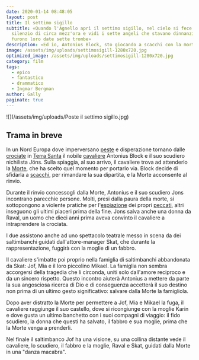 ```yaml
---
date: 2020-01-14 08:48:05
layout: post
title: Il settimo sigillo
subtitle: «Quando l'Agnello aprì il settimo sigillo, nel cielo si fece un
  silenzio di circa mezz'ora e vidi i sette angeli che stavano dinnanzi a Dio e
  furono loro date sette trombe»
description: «Ed io, Antonius Block, sto giocando a scacchi con la morte.»
image: /assets/img/uploads/settimosigill-1280x720.jpg
optimized_image: /assets/img/uploads/settimosigill-1280x720.jpg
category: film
tags:
  - epico
  - fantastico
  - drammatico
  - Ingmar Bergman
author: Gally
paginate: true
---
```

![](/assets/img/uploads/Poste il settimo sigillo.jpg)



## Trama in breve

In un Nord Europa dove imperversano [peste](https://it.wikipedia.org/wiki/Peste "Peste") e disperazione tornano dalle [crociate](https://it.wikipedia.org/wiki/Crociata "Crociata") in [Terra Santa](https://it.wikipedia.org/wiki/Terra_Santa "Terra Santa") il nobile [cavaliere](https://it.wikipedia.org/wiki/Cavalleria_medievale "Cavalleria medievale") Antonius Block e il suo scudiero nichilista Jöns. Sulla spiaggia, al suo arrivo, il cavaliere trova ad attenderlo la [Morte](https://it.wikipedia.org/wiki/Morte "Morte"), che ha scelto quel momento per portarlo via. Block decide di sfidarla a [scacchi](https://it.wikipedia.org/wiki/Scacchi "Scacchi"), per rimandare la sua dipartita, e la Morte acconsente al rinvio.

Durante il rinvio concessogli dalla Morte, Antonius e il suo scudiero Jons incontrano parecchie persone. Molti, presi dalla paura della morte, si sottopongono a violente pratiche per l'[espiazione](https://it.wikipedia.org/wiki/Espiazione "Espiazione") dei propri [peccati](https://it.wikipedia.org/wiki/Peccato "Peccato"), altri inseguono gli ultimi piaceri prima della fine. Jons salva anche una donna da Raval, un uomo che dieci anni prima aveva convinto il cavaliere a intraprendere la crociata.

I due assistono anche ad uno spettacolo teatrale messo in scena da dei saltimbanchi guidati dall'attore-manager Skat, che durante la rappresentazione, fuggirà con la moglie di un fabbro.

Il cavaliere s'imbatte poi proprio nella famiglia di saltimbanchi abbandonata da Skat: Jof, Mia e il loro piccolino Mikael. La famiglia non sembra accorgersi della tragedia che li circonda, uniti solo dall'amore reciproco e da un sincero rispetto. Questo incontro aiuterà Antonius a mettere da parte la sua angosciosa ricerca di Dio e di conseguenza accetterà il suo destino non prima di un ultimo gesto significativo: salvare dalla Morte la famigliola.

Dopo aver distratto la Morte per permettere a Jof, Mia e Mikael la fuga, il cavaliere raggiunge il suo castello, dove si ricongiunge con la moglie Karin e dove gusta un ultimo banchetto con i suoi compagni di viaggio: il fido scudiero, la donna che questi ha salvato, il fabbro e sua moglie, prima che la Morte venga a prenderli.

Nel finale il saltimbanco Jof ha una visione, su una collina distante vede il cavaliere, lo scudiero, il fabbro e la moglie, Raval e Skat, guidati dalla Morte in una "danza macabra".